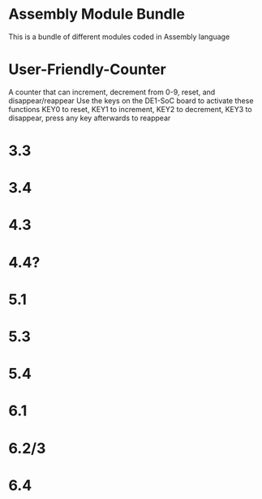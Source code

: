 # Assembly Module Bundle
This is a bundle of different modules coded in Assembly language

# User-Friendly-Counter
A counter that can increment, decrement from 0-9, reset, and disappear/reappear
Use the keys on the DE1-SoC board to activate these functions
KEY0 to reset, KEY1 to increment, KEY2 to decrement, KEY3 to disappear, press any key afterwards to reappear

# 3.3


# 3.4


# 4.3


# 4.4?


# 5.1


# 5.3


# 5.4


# 6.1


# 6.2/3


# 6.4

